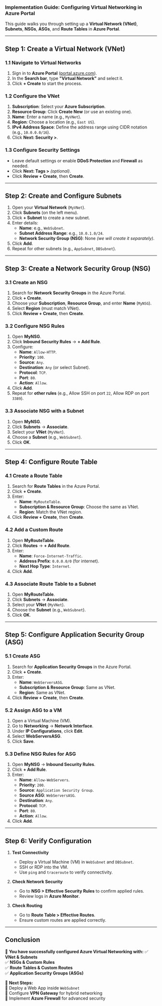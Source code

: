 ### **Implementation Guide: Configuring Virtual Networking in Azure Portal**  

This guide walks you through setting up a **Virtual Network (VNet)**, **Subnets**, **NSGs**, **ASGs**, and **Route Tables** in **Azure Portal**.

---

## **Step 1: Create a Virtual Network (VNet)**  
### **1.1 Navigate to Virtual Networks**  
1. Sign in to **Azure Portal** ([portal.azure.com](https://portal.azure.com)).  
2. In the **Search bar**, type **"Virtual Network"** and select it.  
3. Click **+ Create** to start the process.  

### **1.2 Configure the VNet**  
1. **Subscription**: Select your **Azure Subscription**.  
2. **Resource Group**: Click **Create New** (or use an existing one).  
3. **Name**: Enter a name (e.g., `MyVNet`).  
4. **Region**: Choose a location (e.g., `East US`).  
5. **IPv4 Address Space**: Define the address range using CIDR notation (e.g., `10.0.0.0/16`).  
6. Click **Next: Security >**.  

### **1.3 Configure Security Settings**  
- Leave default settings or enable **DDoS Protection** and **Firewall** as needed.  
- Click **Next: Tags >** *(optional)*.  
- Click **Review + Create**, then **Create**.  

---

## **Step 2: Create and Configure Subnets**  
1. Open your **Virtual Network** (`MyVNet`).  
2. Click **Subnets** (on the left menu).  
3. Click **+ Subnet** to create a new subnet.  
4. Enter details:  
   - **Name**: e.g., `WebSubnet`.  
   - **Subnet Address Range**: e.g., `10.0.1.0/24`.  
   - **Network Security Group (NSG)**: None *(we will create it separately)*.  
5. Click **Add**.  
6. Repeat for other subnets (e.g., `AppSubnet`, `DBSubnet`).  

---

## **Step 3: Create a Network Security Group (NSG)**
### **3.1 Create an NSG**
1. Search for **Network Security Groups** in the Azure Portal.  
2. Click **+ Create**.  
3. Choose your **Subscription**, **Resource Group**, and enter **Name** (`MyNSG`).  
4. Select **Region** (must match VNet).  
5. Click **Review + Create**, then **Create**.  

### **3.2 Configure NSG Rules**
1. Open **MyNSG**.  
2. Click **Inbound Security Rules** → **+ Add Rule**.  
3. Configure:  
   - **Name**: `Allow-HTTP`.  
   - **Priority**: `100`.  
   - **Source**: `Any`.  
   - **Destination**: `Any` (or select Subnet).  
   - **Protocol**: `TCP`.  
   - **Port**: `80`.  
   - **Action**: `Allow`.  
4. Click **Add**.  
5. Repeat for **other rules** (e.g., Allow SSH on port `22`, Allow RDP on port `3389`).  

### **3.3 Associate NSG with a Subnet**
1. Open **MyNSG**.  
2. Click **Subnets** → **Associate**.  
3. Select your **VNet** (`MyVNet`).  
4. Choose a **Subnet** (e.g., `WebSubnet`).  
5. Click **OK**.  

---

## **Step 4: Configure Route Table**
### **4.1 Create a Route Table**
1. Search for **Route Tables** in the Azure Portal.  
2. Click **+ Create**.  
3. Enter:  
   - **Name**: `MyRouteTable`.  
   - **Subscription & Resource Group**: Choose the same as VNet.  
   - **Region**: Match the VNet region.  
4. Click **Review + Create**, then **Create**.  

### **4.2 Add a Custom Route**
1. Open **MyRouteTable**.  
2. Click **Routes** → **+ Add Route**.  
3. Enter:  
   - **Name**: `Force-Internet-Traffic`.  
   - **Address Prefix**: `0.0.0.0/0` (for internet).  
   - **Next Hop Type**: `Internet`.  
4. Click **Add**.  

### **4.3 Associate Route Table to a Subnet**
1. Open **MyRouteTable**.  
2. Click **Subnets** → **Associate**.  
3. Select your **VNet** (`MyVNet`).  
4. Choose the **Subnet** (e.g., `WebSubnet`).  
5. Click **OK**.  

---

## **Step 5: Configure Application Security Group (ASG)**
### **5.1 Create ASG**
1. Search for **Application Security Groups** in the Azure Portal.  
2. Click **+ Create**.  
3. Enter:  
   - **Name**: `WebServersASG`.  
   - **Subscription & Resource Group**: Same as VNet.  
   - **Region**: Same as VNet.  
4. Click **Review + Create**, then **Create**.  

### **5.2 Assign ASG to a VM**
1. Open a Virtual Machine (VM).  
2. Go to **Networking** → **Network Interface**.  
3. Under **IP Configurations**, click **Edit**.  
4. Select **WebServersASG**.  
5. Click **Save**.  

### **5.3 Define NSG Rules for ASG**
1. Open **MyNSG** → **Inbound Security Rules**.  
2. Click **+ Add Rule**.  
3. Enter:  
   - **Name**: `Allow-WebServers`.  
   - **Priority**: `200`.  
   - **Source**: `Application Security Group`.  
   - **Source ASG**: `WebServersASG`.  
   - **Destination**: `Any`.  
   - **Protocol**: `TCP`.  
   - **Port**: `80`.  
   - **Action**: `Allow`.  
4. Click **Add**.  

---

## **Step 6: Verify Configuration**
1. **Test Connectivity**  
   - Deploy a Virtual Machine (VM) in `WebSubnet` and `DBSubnet`.  
   - SSH or RDP into the VM.  
   - Use `ping` and `traceroute` to verify connectivity.  

2. **Check Network Security**  
   - Go to **NSG > Effective Security Rules** to confirm applied rules.  
   - Review logs in **Azure Monitor**.  

3. **Check Routing**  
   - Go to **Route Table > Effective Routes**.  
   - Ensure custom routes are applied correctly.  

---

## **Conclusion**
🎯 **You have successfully configured Azure Virtual Networking with:**
✅ **VNet & Subnets**  
✅ **NSGs & Custom Rules**  
✅ **Route Tables & Custom Routes**  
✅ **Application Security Groups (ASGs)**  

🚀 **Next Steps:**  
🔹 Deploy a Web App inside `WebSubnet`  
🔹 Configure **VPN Gateway** for hybrid networking  
🔹 Implement **Azure Firewall** for advanced security  

